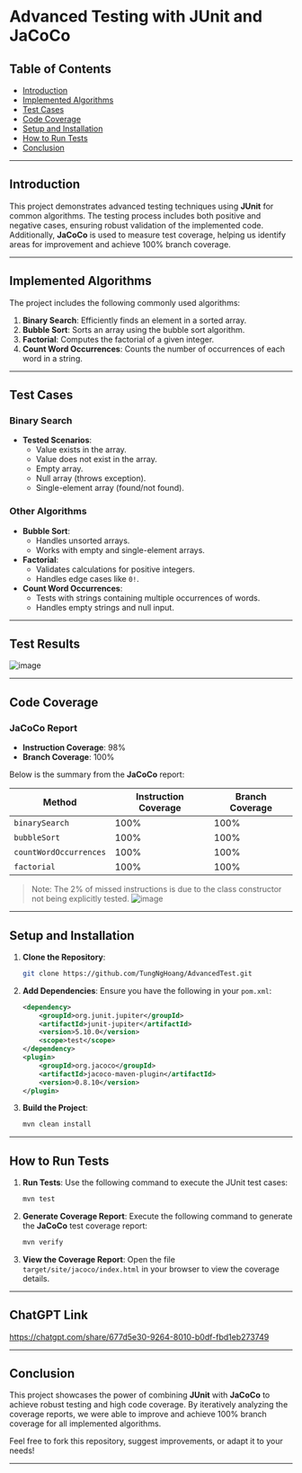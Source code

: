 
# Advanced Testing with JUnit and JaCoCo

## Table of Contents
- [Introduction](#introduction)
- [Implemented Algorithms](#implemented-algorithms)
- [Test Cases](#test-cases)
- [Code Coverage](#code-coverage)
- [Setup and Installation](#setup-and-installation)
- [How to Run Tests](#how-to-run-tests)
- [Conclusion](#conclusion)

---

## Introduction
This project demonstrates advanced testing techniques using **JUnit** for common algorithms. The testing process includes both positive and negative cases, ensuring robust validation of the implemented code. Additionally, **JaCoCo** is used to measure test coverage, helping us identify areas for improvement and achieve 100% branch coverage.

---

## Implemented Algorithms
The project includes the following commonly used algorithms:
1. **Binary Search**: Efficiently finds an element in a sorted array.
2. **Bubble Sort**: Sorts an array using the bubble sort algorithm.
3. **Factorial**: Computes the factorial of a given integer.
4. **Count Word Occurrences**: Counts the number of occurrences of each word in a string.

---

## Test Cases
### Binary Search
- **Tested Scenarios**:
  - Value exists in the array.
  - Value does not exist in the array.
  - Empty array.
  - Null array (throws exception).
  - Single-element array (found/not found).

### Other Algorithms
- **Bubble Sort**:
  - Handles unsorted arrays.
  - Works with empty and single-element arrays.
- **Factorial**:
  - Validates calculations for positive integers.
  - Handles edge cases like `0!`.
- **Count Word Occurrences**:
  - Tests with strings containing multiple occurrences of words.
  - Handles empty strings and null input.

---

## Test Results
![image](https://github.com/user-attachments/assets/88e061ea-f9fc-4f96-9e63-778a1b556639)

---

## Code Coverage
### JaCoCo Report
- **Instruction Coverage**: 98%
- **Branch Coverage**: 100%

Below is the summary from the **JaCoCo** report:

| Method                     | Instruction Coverage | Branch Coverage |
|----------------------------|----------------------|-----------------|
| `binarySearch`             | 100%                | 100%           |
| `bubbleSort`               | 100%                | 100%           |
| `countWordOccurrences`     | 100%                | 100%           |
| `factorial`                | 100%                | 100%           |

> Note: The 2% of missed instructions is due to the class constructor not being explicitly tested.
![image](https://github.com/user-attachments/assets/167d2ed2-f3ca-46ee-abad-a17fa1e2e669)

---

## Setup and Installation
1. **Clone the Repository**:
   ```bash
   git clone https://github.com/TungNgHoang/AdvancedTest.git
   ```

2. **Add Dependencies**:
   Ensure you have the following in your `pom.xml`:
   ```xml
   <dependency>
       <groupId>org.junit.jupiter</groupId>
       <artifactId>junit-jupiter</artifactId>
       <version>5.10.0</version>
       <scope>test</scope>
   </dependency>
   <plugin>
       <groupId>org.jacoco</groupId>
       <artifactId>jacoco-maven-plugin</artifactId>
       <version>0.8.10</version>
   </plugin>
   ```

3. **Build the Project**:
   ```bash
   mvn clean install
   ```

---

## How to Run Tests
1. **Run Tests**:
   Use the following command to execute the JUnit test cases:
   ```bash
   mvn test
   ```

2. **Generate Coverage Report**:
   Execute the following command to generate the **JaCoCo** test coverage report:
   ```bash
   mvn verify
   ```

3. **View the Coverage Report**:
   Open the file `target/site/jacoco/index.html` in your browser to view the coverage details.

---

## ChatGPT Link
https://chatgpt.com/share/677d5e30-9264-8010-b0df-fbd1eb273749

---

## Conclusion
This project showcases the power of combining **JUnit** with **JaCoCo** to achieve robust testing and high code coverage. By iteratively analyzing the coverage reports, we were able to improve and achieve 100% branch coverage for all implemented algorithms.

Feel free to fork this repository, suggest improvements, or adapt it to your needs!

---
```
